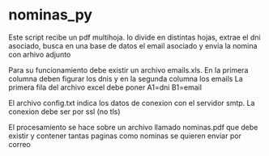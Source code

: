# nominas_py
Este script recibe un pdf multihoja. lo divide en distintas hojas, extrae el dni asociado, busca en una base de datos el email asociado y envia la nomina con arhivo adjunto

Para su funcionamiento debe existir un archivo emails.xls. En la primera columna deben figurar los dnis y en la segunda columna los emails
La primera fila del archivo excel debe poner A1=dni B1=email

El archivo config.txt indica los datos de conexion con el servidor smtp.
La conexion debe ser por ssl (no tls)

El procesamiento se hace sobre un archivo llamado nominas.pdf que debe existir y contener tantas paginas como nominas se quieren enviar por correo